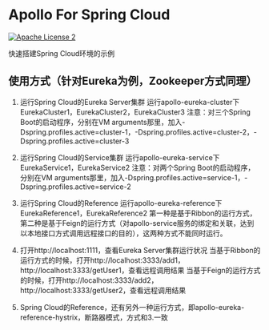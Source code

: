 # Apollo For Spring Cloud
[![Apache License 2](https://img.shields.io/badge/license-ASF2-blue.svg)](https://www.apache.org/licenses/LICENSE-2.0.txt)

快速搭建Spring Cloud环境的示例

## 使用方式（针对Eureka为例，Zookeeper方式同理）
1. 运行Spring Cloud的Eureka Server集群
   运行apollo-eureka-cluster下EurekaCluster1，EurekaCluster2，EurekaCluster3
   注意：对三个Spring Boot的启动程序，分别在VM arguments那里，加入-Dspring.profiles.active=cluster-1，-Dspring.profiles.active=cluster-2，-Dspring.profiles.active=cluster-3
   
2. 运行Spring Cloud的Service集群
   运行apollo-eureka-service下EurekaService1，EurekaService2
   注意：对两个Spring Boot的启动程序，分别在VM arguments那里，加入-Dspring.profiles.active=service-1，-Dspring.profiles.active=service-2
   
3. 运行Spring Cloud的Reference
   运行apollo-eureka-reference下EurekaReference1，EurekaReference2
   第一种是基于Ribbon的运行方式，第二种是基于Feign的运行方式（对apollo-service服务的绑定和关联，达到以本地接口方式调用远程接口的目的），这两种方式不能同时运行。
   
4. 打开http://localhost:1111，查看Eureka Server集群运行状况
   当基于Ribbon的运行方式的时候，打开http://localhost:3333/add1，http://localhost:3333/getUser1，查看远程调用结果
   当基于Feign的运行方式的时候，打开http://localhost:3333/add2，http://localhost:3333/getUser2，查看远程调用结果

5. Spring Cloud的Reference，还有另外一种运行方式，即apollo-eureka-reference-hystrix，断路器模式，方式和3.一致